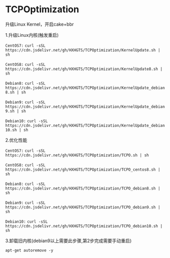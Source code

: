# TCPOptimization

升级Linux Kernel，开启cake+bbr

1.升级Linux内核(触发重启)

`CentOS7:`
`curl -sSL https://cdn.jsdelivr.net/gh/HXHGTS/TCPOptimization/KernelUpdate.sh | sh`

`CentOS8:`
`curl -sSL https://cdn.jsdelivr.net/gh/HXHGTS/TCPOptimization/KernelUpdate8.sh | sh`

`Debian8:`
`curl -sSL https://cdn.jsdelivr.net/gh/HXHGTS/TCPOptimization/KernelUpdate_debian8.sh | sh`

`Debian9:`
`curl -sSL https://cdn.jsdelivr.net/gh/HXHGTS/TCPOptimization/KernelUpdate_debian9.sh | sh`

`Debian10:`
`curl -sSL https://cdn.jsdelivr.net/gh/HXHGTS/TCPOptimization/KernelUpdate_debian10.sh | sh`

2.优化性能

`CentOS7:`
`curl -sSL https://cdn.jsdelivr.net/gh/HXHGTS/TCPOptimization/TCPO.sh | sh`

`CentOS8:`
`curl -sSL https://cdn.jsdelivr.net/gh/HXHGTS/TCPOptimization/TCPO_centos8.sh | sh`

`Debian8:`
`curl -sSL https://cdn.jsdelivr.net/gh/HXHGTS/TCPOptimization/TCPO_debian8.sh | sh`

`Debian9:`
`curl -sSL https://cdn.jsdelivr.net/gh/HXHGTS/TCPOptimization/TCPO_debian9.sh | sh`

`Debian10:`
`curl -sSL https://cdn.jsdelivr.net/gh/HXHGTS/TCPOptimization/TCPO_debian10.sh | sh`

3.卸载旧内核(debian9以上需要此步骤,第2步完成需要手动重启)
```
apt-get autoremove -y
```
